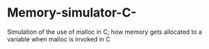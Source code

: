 # Memory-simulator-C-
Simulation of the use of malloc in C; how memory gets allocated to a variable when malloc is invoked in C

